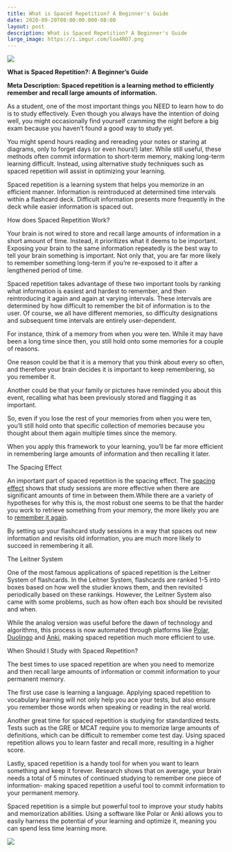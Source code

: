 ```yaml
---
title: What is Spaced Repetition? A Beginner's Guide
date: 2020-09-20T08:00:00.000-08:00
layout: post
description: What is Spaced Repetition? A Beginner's Guide
large_image: https://i.imgur.com/loa4RO7.png
---
```


<img class="img-fluid" src="https://i.imgur.com/loa4RO7.png">

**What is Spaced Repetition?: A Beginner’s Guide**

**Meta Description: Spaced repetition is a learning method to efficiently remember and recall large amounts of information.**

As a student, one of the most important things you NEED to learn how to do is to study effectively. Even though you always have the intention of doing well, you might occasionally find yourself cramming the night before a big exam because you haven’t found a good way to study yet. 

You might spend hours reading and rereading your notes or staring at diagrams, only to forget days (or even hours!) later. While still useful, these methods often commit information to short-term memory, making long-term learning difficult. Instead, using alternative study techniques such as spaced repetition will assist in optimizing your learning.

Spaced repetition is a learning system that helps you memorize in an efficient manner. Information is reintroduced at determined time intervals within a flashcard deck. Difficult information presents more frequently in the deck while easier information is spaced out.

How does Spaced Repetition Work?

Your brain is not wired to store and recall large amounts of information in a short amount of time. Instead, it prioritizes what it deems to be important. Exposing your brain to the same information repeatedly is the best way to tell your brain something is important. Not only that, you are far more likely to remember something long-term if you’re re-exposed to it after a lengthened period of time.

Spaced repetition takes advantage of these two important tools by ranking what information is easiest and hardest to remember, and then reintroducing it again and again at varying intervals. These intervals are determined by how difficult to remember the bit of information is to the user. Of course, we all have different memories, so difficulty designations and subsequent time intervals are entirely user-dependent.

For instance, think of a memory from when you were ten. While it may have been a long time since then, you still hold onto some memories for a couple of reasons.

One reason could be that it is a memory that you think about every so often, and therefore your brain decides it is important to keep remembering, so you remember it.

Another could be that your family or pictures have reminded you about this event, recalling what has been previously stored and flagging it as important.

So, even if you lose the rest of your memories from when you were ten, you’ll still hold onto that specific collection of memories because you thought about them again multiple times since the memory.

When you apply this framework to your learning, you’ll be far more efficient in remembering large amounts of information and then recalling it later.

The Spacing Effect

An important part of spaced repetition is the spacing effect. The 
<a href="https://www.ncbi.nlm.nih.gov/pmc/articles/PMC4117135/pdf/ANS0972-7531-20-155.pdf">spacing effect</a> shows that study sessions are more effective when there are significant amounts of time in between them.While there are a variety of hypotheses for why this is, the most robust one seems to be that the harder you work to retrieve something from your memory, the more likely you are to <a href="http://www.marypyc.com/Pyc%20&amp;%20Rawson%20(2009).pdf">remember it again</a>.

By setting up your flashcard study sessions in a way that spaces out new information and revisits old information, you are much more likely to succeed in remembering it all.

The Leitner System

One of the most famous applications of spaced repetition is the Leitner System of flashcards. In the Leitner System, flashcards are ranked 1-5 into boxes based on how well the studier knows them, and then revisited periodically based on these rankings. However, the Leitner System also came with some problems, such as how often each box should be revisited and when.

While the analog version was useful before the dawn of technology and algorithms, this process is now automated through platforms like <a href=“http://getpolarized.io/”>Polar</a>, <a href=“https://www.duolingo.com/”>Duolingo</a> and <a href=“https://apps.ankiweb.net/”>Anki</a>, making spaced repetition much more efficient to use.

When Should I Study with Spaced Repetition?

The best times to use spaced repetition are when you need to memorize and then recall large amounts of information or commit information to your permanent memory.

The first use case is learning a language. Applying spaced repetition to vocabulary learning will not only help you ace your tests, but also ensure you remember those words when speaking or reading in the real world.

Another great time for spaced repetition is studying for standardized tests. Tests such as the GRE or MCAT require you to memorize large amounts of definitions, which can be difficult to remember come test day. Using spaced repetition allows you to learn faster and recall more, resulting in a higher score.

Lastly, spaced repetition is a handy tool for when you want to learn something and keep it forever. Research shows that on average, your brain needs a total of 5 minutes of continued studying to remember one piece of information- making spaced repetition a useful tool to commit information to your permanent memory.

Spaced repetition is a simple but powerful tool to improve your study habits and memorization abilities. Using a software like Polar or Anki allows you to easily harness the potential of your learning and optimize it, meaning you can spend less time learning more.

<img class="img-fluid" src="https://i.imgur.com/2MZGltZ.png">
